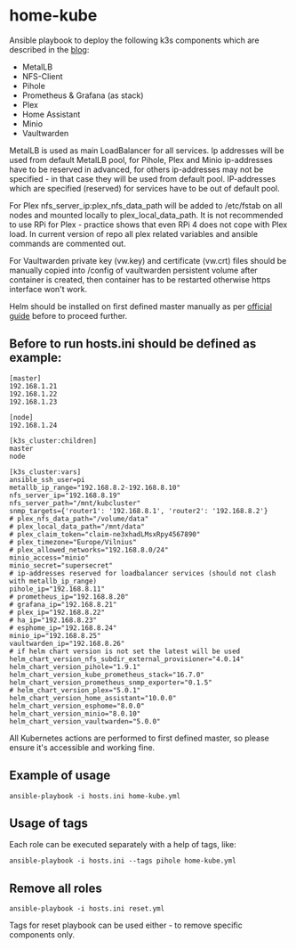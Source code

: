 # home-kube
Ansible playbook to deploy the following k3s components which are described in the [blog](http://blog.sozinov.eu):
* MetalLB
* NFS-Client
* Pihole
* Prometheus & Grafana (as stack)
* Plex
* Home Assistant
* Minio
* Vaultwarden

MetalLB is used as main LoadBalancer for all services. Ip addresses will be used from default MetalLB pool, for Pihole, Plex and Minio ip-addresses have to be reserved in advanced, for others ip-addresses may not be specified - in that case they will be used from default pool. IP-addresses which are specified (reserved) for services have to be out of default pool.

For Plex nfs_server_ip:plex_nfs_data_path will be added to /etc/fstab on all nodes and mounted locally to plex_local_data_path.
It is not recommended to use RPi for Plex - practice shows that even RPi 4 does not cope with Plex load.
In current version of repo all plex related variables and ansible commands are commented out.

For Vaultwarden private key (vw.key) and certificate (vw.crt) files should be manually copied into /config of vaultwarden persistent volume after container is created, then container has to be restarted otherwise https interface won't work.

Helm should be installed on first defined master manually as per [official guide](https://helm.sh/docs/intro/install/) before to proceed further.

## Before to run hosts.ini should be defined as example:
```
[master]
192.168.1.21
192.168.1.22
192.168.1.23

[node]
192.168.1.24

[k3s_cluster:children]
master
node

[k3s_cluster:vars]
ansible_ssh_user=pi
metallb_ip_range="192.168.8.2-192.168.8.10"
nfs_server_ip="192.168.8.19"
nfs_server_path="/mnt/kubcluster"
snmp_targets={'router1': '192.168.8.1', 'router2': '192.168.8.2'}
# plex_nfs_data_path="/volume/data"
# plex_local_data_path="/mnt/data"
# plex_claim_token="claim-ne3xhadLMsxRpy4567890"
# plex_timezone="Europe/Vilnius"
# plex_allowed_networks="192.168.8.0/24"
minio_access="minio"
minio_secret="supersecret"
# ip-addresses reserved for loadbalancer services (should not clash with metallb_ip_range)
pihole_ip="192.168.8.11"
# prometheus_ip="192.168.8.20"
# grafana_ip="192.168.8.21"
# plex_ip="192.168.8.22"
# ha_ip="192.168.8.23"
# esphome_ip="192.168.8.24"
minio_ip="192.168.8.25"
vaultwarden_ip="192.168.8.26"
# if helm chart version is not set the latest will be used
helm_chart_version_nfs_subdir_external_provisioner="4.0.14"
helm_chart_version_pihole="1.9.1"
helm_chart_version_kube_prometheus_stack="16.7.0"
helm_chart_version_prometheus_snmp_exporter="0.1.5"
# helm_chart_version_plex="5.0.1"
helm_chart_version_home_assistant="10.0.0"
helm_chart_version_esphome="8.0.0"
helm_chart_version_minio="8.0.10"
helm_chart_version_vaultwarden="5.0.0"
```
All Kubernetes actions are performed to first defined master, so please ensure it's accessible and working fine.
## Example of usage
```
ansible-playbook -i hosts.ini home-kube.yml
```
## Usage of tags
Each role can be executed separately with a help of tags, like:
```
ansible-playbook -i hosts.ini --tags pihole home-kube.yml
```

## Remove all roles
```
ansible-playbook -i hosts.ini reset.yml
```
Tags for reset playbook can be used either - to remove specific components only.
